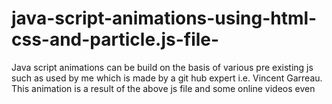 # java-script-animations-using-html-css-and-particle.js-file-
Java script animations can be build on the basis of various pre existing js such as used by me which is made by a git hub expert i.e. Vincent Garreau. 
This animation is a result of the above js file and some online videos even 
